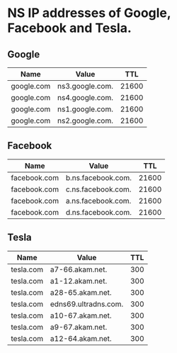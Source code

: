 # NS IP addresses of Google, Facebook and Tesla.

## Google

|Name       |Value          |TTL       |
|-----------|---------------|----------|
|google.com |ns3.google.com.|21600     |
|google.com |ns4.google.com.|21600     |
|google.com |ns1.google.com.|21600     |
|google.com |ns2.google.com.|21600     |

## Facebook

|Name         |Value             |TTL  |
|-------------|------------------|-----|
|facebook.com |b.ns.facebook.com.|21600|
|facebook.com |c.ns.facebook.com.|21600|
|facebook.com |a.ns.facebook.com.|21600|
|facebook.com |d.ns.facebook.com.|21600|

## Tesla

|Name      |Value               |TTL   |
|----------|--------------------|------|
|tesla.com |a7-66.akam.net.     |300   |
|tesla.com |a1-12.akam.net.     |300   |
|tesla.com |a28-65.akam.net.    |300   |
|tesla.com |edns69.ultradns.com.|300   |
|tesla.com |a10-67.akam.net.    |300   |
|tesla.com |a9-67.akam.net.     |300   |
|tesla.com |a12-64.akam.net.    |300   |